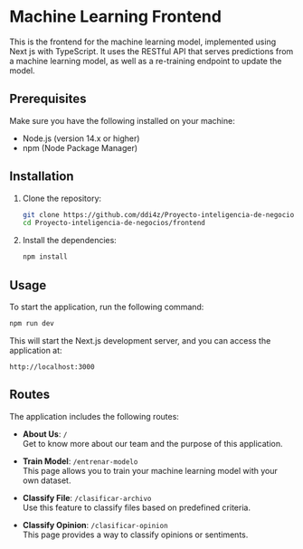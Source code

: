 # Machine Learning Frontend

This is the frontend for the machine learning model, implemented using Next js with TypeScript. It uses the RESTful API that serves predictions from a machine learning model, as well as a re-training endpoint to update the model.



## Prerequisites

Make sure you have the following installed on your machine:

- Node.js (version 14.x or higher)
- npm (Node Package Manager)

## Installation

1. Clone the repository:
   ```bash
   git clone https://github.com/ddi4z/Proyecto-inteligencia-de-negocios.git
   cd Proyecto-inteligencia-de-negocios/frontend
   ```

2. Install the dependencies:
   ```bash
   npm install
   ```

## Usage

To start the application, run the following command:

```bash
npm run dev
```

This will start the Next.js development server, and you can access the application at:

```
http://localhost:3000
```

## Routes

The application includes the following routes:

- **About Us**: `/`  
  Get to know more about our team and the purpose of this application.

- **Train Model**: `/entrenar-modelo`  
  This page allows you to train your machine learning model with your own dataset.

- **Classify File**: `/clasificar-archivo`  
  Use this feature to classify files based on predefined criteria.

- **Classify Opinion**: `/clasificar-opinion`  
  This page provides a way to classify opinions or sentiments.

